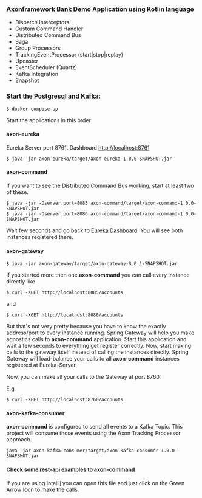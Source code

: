 ### Axonframework Bank Demo Application using Kotlin language
    
* Dispatch Interceptors
* Custom Command Handler
* Distributed Command Bus
* Saga
* Group Processors
* TrackingEventProcessor (start|stop|replay)
* Upcaster
* EventScheduler (Quartz)
* Kafka Integration
* Snapshot


### Start the Postgresql and Kafka:

```$ docker-compose up```

Start the applications in this order:

#### **axon-eureka** 

Eureka Server port 8761. Dashboard [http://localhost:8761](http://localhost:8761)

```
$ java -jar axon-eureka/target/axon-eureka-1.0.0-SNAPSHOT.jar
```

#### **axon-command**

If you want to see the Distributed Command Bus working, start at least two of these.

```
$ java -jar -Dserver.port=8085 axon-command/target/axon-command-1.0.0-SNAPSHOT.jar
$ java -jar -Dserver.port=8086 axon-command/target/axon-command-1.0.0-SNAPSHOT.jar
```
  
Wait few seconds and go back to [Eureka Dashboard](http://localhost:8761). You will see both instances registered there. 

#### **axon-gateway**

```
$ java -jar axon-gateway/target/axon-gateway-0.0.1-SNAPSHOT.jar
```

If you started more then one **axon-command** you can call every instance directly like 

```
$ curl -XGET http://localhost:8085/accounts
```
and 
```
$ curl -XGET http://localhost:8086/accounts
```

But that's not very pretty because you have to know the exactly address/port to every instance running.
Spring Gateway will help you make agnostics calls to **axon-command** application. 
Start this application and wait a few seconds to everything get register correctly. 
Now, start making calls to the gateway itself instead of calling the instances directly. 
Spring Gateway will load-balance your calls to all **axon-command** instances registered at Eureka-Server. 

Now, you can make all your calls to the Gateway at port 8760:

E.g.
```
$ curl -XGET http://localhost:8760/accounts
```

#### axon-kafka-consumer

**axon-command** is configured to send all events to a Kafka Topic. This project will consume those events using the Axon Tracking Processor approach.

```
java -jar axon-kafka-consumer/target/axon-kafka-consumer-1.0.0-SNAPSHOT.jar
```

#### [Check some rest-api examples to axon-command](axon-command/src/test/resources/accounts.http)

If you are using Intellij you can open this file and just click on the Green Arrow Icon to make the calls.


